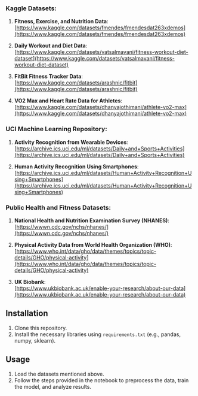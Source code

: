 
### **Kaggle Datasets**:
1. **Fitness, Exercise, and Nutrition Data**:  
   [https://www.kaggle.com/datasets/fmendes/fmendesdat263xdemos](https://www.kaggle.com/datasets/fmendes/fmendesdat263xdemos)
   
2. **Daily Workout and Diet Data**:  
   [https://www.kaggle.com/datasets/vatsalmavani/fitness-workout-diet-dataset](https://www.kaggle.com/datasets/vatsalmavani/fitness-workout-diet-dataset)

3. **FitBit Fitness Tracker Data**:  
   [https://www.kaggle.com/datasets/arashnic/fitbit](https://www.kaggle.com/datasets/arashnic/fitbit)

4. **VO2 Max and Heart Rate Data for Athletes**:  
   [https://www.kaggle.com/datasets/dhanyajothimani/athlete-vo2-max](https://www.kaggle.com/datasets/dhanyajothimani/athlete-vo2-max)

### **UCI Machine Learning Repository**:
1. **Activity Recognition from Wearable Devices**:  
   [https://archive.ics.uci.edu/ml/datasets/Daily+and+Sports+Activities](https://archive.ics.uci.edu/ml/datasets/Daily+and+Sports+Activities)

2. **Human Activity Recognition Using Smartphones**:  
   [https://archive.ics.uci.edu/ml/datasets/Human+Activity+Recognition+Using+Smartphones](https://archive.ics.uci.edu/ml/datasets/Human+Activity+Recognition+Using+Smartphones)

### **Public Health and Fitness Datasets**:
1. **National Health and Nutrition Examination Survey (NHANES)**:  
   [https://wwwn.cdc.gov/nchs/nhanes/](https://wwwn.cdc.gov/nchs/nhanes/)

2. **Physical Activity Data from World Health Organization (WHO)**:  
   [https://www.who.int/data/gho/data/themes/topics/topic-details/GHO/physical-activity](https://www.who.int/data/gho/data/themes/topics/topic-details/GHO/physical-activity)

3. **UK Biobank**:  
   [https://www.ukbiobank.ac.uk/enable-your-research/about-our-data](https://www.ukbiobank.ac.uk/enable-your-research/about-our-data)

## Installation
1. Clone this repository.
2. Install the necessary libraries using `requirements.txt` (e.g., pandas, numpy, sklearn).

## Usage
1. Load the datasets mentioned above.
2. Follow the steps provided in the notebook to preprocess the data, train the model, and analyze results.
